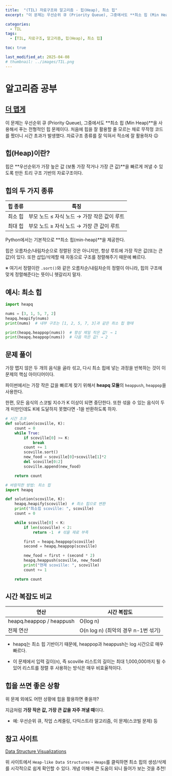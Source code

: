 ```yaml
---
title:  "(TIL) 자료구조와 알고리즘 - 힙(Heap), 최소 힙"
excerpt: "이 문제는 우선순위 큐 (Priority Queue), 그중에서도 **최소 힙 (Min Heap)**을 사용해서 푸는 전형적인 힙 문제이다. 처음에 힙을 잘 활용할 줄 모르는 채로 무작정 코드를 짰더니 시간 초과가 발생했다."

categories:
  - TIL
tags:
  - [TIL, 자료구조, 알고리즘, 힙(Heap), 최소 힙]

toc: true

last_modified_at: 2025-04-08
# thumbnail: ../images/TIL.png
---
```


# 알고리즘 공부
## [더 맵게](https://school.programmers.co.kr/learn/courses/30/lessons/42626)

이 문제는 우선순위 큐 (Priority Queue), 그중에서도 **최소 힙 (Min Heap)**을 사용해서 푸는 전형적인 힙 문제이다. 처음에 힙을 잘 활용할 줄 모르는 채로 무작정 코드를 짰더니 시간 초과가 발생했다. 자료구조 종류를 잘 익혀서 적소에 잘 활용하자 😉

## 힙(Heap)이란?
힙은 **우선순위가 가장 높은 값 (보통 가장 작거나 가장 큰 값)**을 빠르게 꺼낼 수 있도록 만든 트리 구조 기반의 자료구조이다.

## 힙의 두 가지 종류
힙 종류	| 특징
------|------
최소 힙	| 부모 노드 ≤ 자식 노드 → 가장 작은 값이 루트
최대 힙	| 부모 노드 ≥ 자식 노드 → 가장 큰 값이 루트

Python에서는 기본적으로 **최소 힙(min-heap)**을 제공한다.

힙은 오름차순/내림차순으로 정렬된 것은 아니지만, 항상 루트에 가장 작은 값(또는 큰 값)이 있다. 또한 삽입/삭제할 때 자동으로 구조를 정렬해주기 때문에 빠르다. 

※ 여기서 정렬이란 `.sort()`와 같은 오름차순/내림차순의 정렬이 아니라, 힙의 구조에 맞게 정렬해준다는 뜻이니 헷갈리지 말자.

## 예시: 최소 힙
```py
import heapq

nums = [3, 1, 5, 7, 2]
heapq.heapify(nums)
print(nums)  # 내부 구조는 [1, 2, 5, 7, 3]과 같은 최소 힙 형태

print(heapq.heappop(nums))  # 항상 제일 작은 값! → 1
print(heapq.heappop(nums))  # 다음 작은 값! → 2
```

## 문제 풀이
가장 맵지 않은 두 개의 음식을 골라 섞고, 다시 최소 힙에 넣는 과정을 반복하는 것이 이 문제의 핵심 아이디어이다.

파이썬에서는 가장 작은 값을 빠르게 찾기 위해서 **heapq 모듈**의 `heappush`, `heappop`을 사용한다.

한편, 모든 음식의 스코빌 지수가 K 이상이 되면 중단한다. 또한 섞을 수 있는 음식이 두 개 미만인데도 K에 도달하지 못했다면 -1을 반환하도록 하자.

```py
# 시간 초과
def solution(scoville, K):
    count = 0
    while True:
        if scoville[0] >= K:
            break
        count += 1
        scoville.sort()
        new_food = scoville[0]+scoville[1]*2
        del scoville[0:2]
        scoville.append(new_food)

    return count

# 바람직한 방법: 최소 힙
import heapq

def solution(scoville, K):
    heapq.heapify(scoville)  # 최소 힙으로 변환
    print("최소힙 scoville: ", scoville)
    count = 0

    while scoville[0] < K:
        if len(scoville) < 2:
            return -1  # 섞을 재료 부족

        first = heapq.heappop(scoville)
        second = heapq.heappop(scoville)

        new_food = first + (second * 2)
        heapq.heappush(scoville, new_food)
        print("현재 scoville: ", scoville)
        count += 1

    return count
```

## 시간 복잡도 비교
연산 |	시간 복잡도
-----|--------------
heapq.heappop / heappush	| O(log n)
전체 연산	| O(n log n) (최악의 경우 n-1번 섞기)

- heapq는 최소 힙 기반이기 때문에, heappop과 heappush는 log 시간으로 매우 빠르다.

- 이 문제에서 입력 길이(n), 즉 scoville 리스트의 길이는 최대 1,000,000까지 될 수 있어 리스트를 정렬 후 사용하는 방식은 매우 비효율적이다.

## 힙을 쓰면 좋은 상황
위 문제 외에도 어떤 상황에 힙을 활용하면 좋을까? 

지금처럼 **가장 작은 값, 가장 큰 값을 자주 꺼낼 때**이다.

- 예: 우선순위 큐, 작업 스케줄링, 다익스트라 알고리즘, 이 문제(스코빌 문제) 등

## 참고 사이트
[Data Structure Visualizations](https://www.cs.usfca.edu/~galles/visualization/Algorithms.html)

위 사이트에서 `Heap-like Data Structures` -
`Heaps`를 클릭하면 최소 힙의 생성/삭제를 시각적으로 쉽게 확인할 수 있다. 개념 이해에 큰 도움이 되니 들어가 보는 것을 추천!